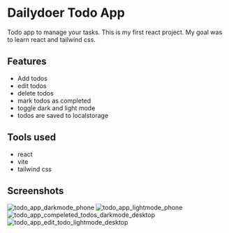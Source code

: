 
# Dailydoer Todo App

Todo app to manage your tasks.
This is my first react project. My goal was to learn react and tailwind css. 

## Features
- Add todos
- edit todos
- delete todos
- mark todos as completed
- toggle dark and light mode
- todos are saved to localstorage

## Tools used
- react
- vite
- tailwind css


## Screenshots
![todo_app_darkmode_phone](https://github.com/TaruHamalainen/react-todo-app/assets/82812247/12d7dcd5-c72d-4e60-8ea6-9fa305ddd24e)
![todo_app_lightmode_phone](https://github.com/TaruHamalainen/react-todo-app/assets/82812247/8fc45683-a59d-49bf-a6b7-3c9c146fec05)
![todo_app_compeleted_todos_darkmode_desktop](https://github.com/TaruHamalainen/react-todo-app/assets/82812247/d9ed3e9f-728c-4d7c-a3ef-72b58a9333e0)
![todo_app_edit_todo_lightmode_desktop](https://github.com/TaruHamalainen/react-todo-app/assets/82812247/3b3f9cac-16f9-42ba-85c9-45384c0d7020)





